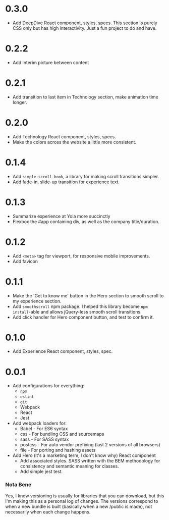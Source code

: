 # 0.3.0
+ Add DeepDive React component, styles, specs. This section is purely CSS only
   but has high interactivity. Just a fun project to do and have.

# 0.2.2
+ Add interim picture between content

# 0.2.1
+ Add transition to last item in Technology section, make animation time longer.

# 0.2.0
+ Add Technology React component, styles, specs.
+ Make the colors across the website a little more consistent.

# 0.1.4
+ Add `simple-scroll-hook`, a library for making scroll transitions simpler.
+ Add fade-in, slide-up transition for experience text.

# 0.1.3
+ Summarize experience at Yola more succinctly
+ Flexbox the #app containing div, as well as the company title/duration.

# 0.1.2
+ Add `<meta>` tag for viewport, for responsive mobile improvements.
+ Add favicon

# 0.1.1
+ Make the 'Get to know me' button in the Hero section to smooth scroll
   to my experience section.
+ Add `smoothscroll` npm package. I helped this library become
   `npm install`-able and allows jQuery-less smooth scroll transitions
+ Add click handler for Hero component button, and test to confirm it.

# 0.1.0
+ Add Experience React component, styles, spec.

# 0.0.1
+ Add configurations for everything:
  + `npm`
  + `eslint`
  + `git`
  + Webpack
  + React
  + Jest
+ Add webpack loaders for:
  + Babel   - For ES6 syntax
  + css     - For bundling CSS and sourcemaps
  + sass    - For SASS syntax
  + postcss - For auto vendor prefixing (last 2 versions of all browsers)
  + file    - For porting and hashing assets
+ Add Hero (it's a marketing term, I don't know why) React component
  + Add associated styles. SASS written with the BEM methodology for
      consistency and semantic meaning for classes.
  + Add simple jest test.


### Nota Bene
Yes, I know versioning is usually for libraries that you can download, but
this I'm making this as a personal log of changes. The versions correspond
to when a new bundle is built (basically when a new /public is made), not
necessarily when each change happens.
